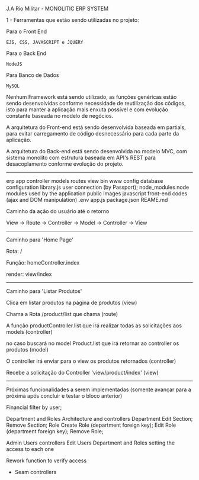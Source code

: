 J.A Rio Militar - MONOLITIC ERP SYSTEM

1 - Ferramentas que estão sendo utilizadas no projeto:

Para o Front End

	EJS, CSS, JAVASCRIPT e JQUERY

Para o Back End

	NodeJS

Para Banco de Dados
	
	MySQL

Nenhum Framework está sendo utilizado, as funções genéricas estão sendo desenvolvidas
conforme necessidade de reutilização dos códigos, isto para manter a aplicação mais enxuta possível e com evolução 
constante baseada no modelo de negócios.

A arquitetura do Front-end está sendo desenvolvida baseada em partials, para evitar carregamento de código desnecessário para cada parte da aplicação.

A arquitetura do Back-end está sendo desenvolvida no modelo MVC, com sistema monolíto com estrutura baseada em API's REST para desacoplamento conforme evolução do projeto.

--------------------------------------------------

erp
	app
		controller
		models
		routes
		view
	bin
		www
	config
		database configuration
		library.js
		user connection (by Passport); 
	node_modules
		node modules used by the application
	public
		images
		javascript front-end codes (ajax and DOM manipulation)
	.env
	app.js
	package.json
	REAME.md


Caminho da ação do usuário até o retorno

View -> Route -> Controller -> Model -> Controller -> View

--------------------------------------------------

Caminho para 'Home Page'

Rota: /

Função: homeController.index

render: view/index

---------------------------------------------------

Caminho para 'Listar Produtos'

Clica em listar produtos na página de produtos (view)

Chama a Rota /product/list que chama (route)

A função productController.list que irá realizar todas as solicitações aos models (controller)

no caso buscará no model Product.list que irá retornar ao controller os produtos (model)

O controller irá enviar para o view os produtos retornados (controller)

Recebe a solicitação do Controller 'view/product/index' (view)


---------------------------------------------------

Próximas funcionalidades a serem implementadas (somente avançar para a próxima após concluir e testar o bloco anterior)


Financial filter by user;

Department and Roles Architecture and controllers
	Department
		Edit Section;
		Remove Section;
	Role
		Create Role (department foreign key);
		Edit Role (department foreign key); 
		Remove Role;

Admin Users controllers
	Edit Users Department and Roles setting the access to each one

Rework function to verify access

 - Seam controllers